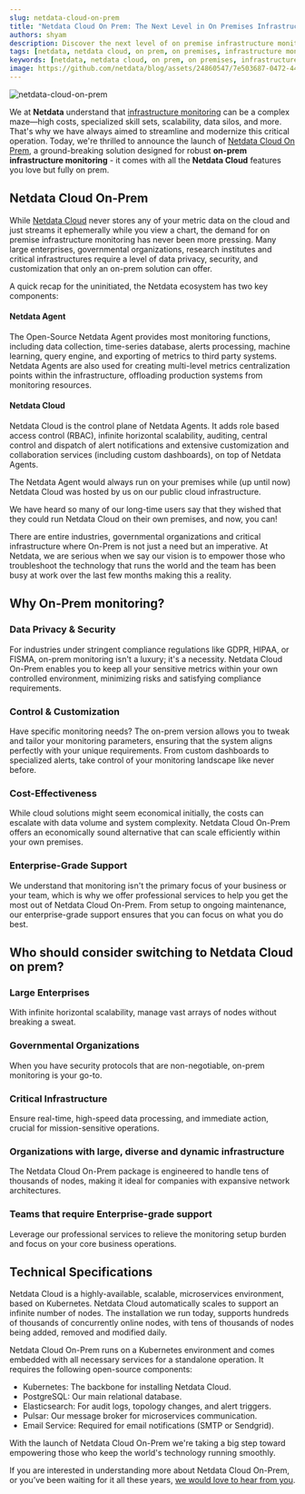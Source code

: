 ```yaml
---
slug: netdata-cloud-on-prem
title: "Netdata Cloud On Prem: The Next Level in On Premises Infrastructure Monitoring"
authors: shyam
description: Discover the next level of on premise infrastructure monitoring with Netdata Cloud On-Prem. Learn how to efficiently monitor your infrastructure & lower your total cost ownership with full security and privacy compliance guaranteed.
tags: [netdata, netdata cloud, on prem, on premises, infrastructure monitoring, monitoring]
keywords: [netdata, netdata cloud, on prem, on premises, infrastructure monitoring, monitoring]
image: https://github.com/netdata/blog/assets/24860547/7e503687-0472-44b0-bf6f-0bff40aeb517
---
```


![netdata-cloud-on-prem](https://github.com/netdata/blog/assets/24860547/7e503687-0472-44b0-bf6f-0bff40aeb517)

<!--truncate-->

We at **Netdata** understand that [infrastructure monitoring](https://blog.netdata.cloud/future-of-infrastructure-monitoring/) can be a complex maze—high costs, specialized skill sets, scalability, data silos, and more. That's why we have always aimed to streamline and modernize this critical operation. Today, we're thrilled to announce the launch of [Netdata Cloud On Prem](https://www.netdata.cloud/contact-us/?subject=on-prem), a ground-breaking solution designed for robust **on-prem infrastructure monitoring** - it comes with all the **Netdata Cloud** features you love but fully on prem.

## **Netdata Cloud On-Prem**

While [Netdata Cloud](https://www.netdata.cloud/) never stores any of your metric data on the cloud and just streams it ephemerally while you view a chart, the demand for on premise infrastructure monitoring has never been more pressing. Many large enterprises, governmental organizations, research institutes and critical infrastructures require a level of data privacy, security, and customization that only an on-prem solution can offer. 

A quick recap for the uninitiated, the Netdata ecosystem has two key components:

#### Netdata Agent
The Open-Source Netdata Agent provides most monitoring functions, including data collection, time-series database, alerts processing, machine learning, query engine, and exporting of metrics to third party systems. Netdata Agents are also used for creating multi-level metrics centralization points within the infrastructure, offloading production systems from monitoring resources.

#### **Netdata Cloud**
Netdata Cloud is the control plane of Netdata Agents. It adds role based access control (RBAC), infinite horizontal scalability, auditing, central control and dispatch of alert notifications and extensive customization and collaboration services (including custom dashboards), on top of Netdata Agents.

The Netdata Agent would always run on your premises while (up until now) Netdata Cloud was hosted by us on our public cloud infrastructure. 

We have heard so many of our long-time users say that they wished that they could run Netdata Cloud on their own premises, and now, you can! 

There are entire industries, governmental organizations and critical infrastructure where On-Prem is not just a need but an imperative. At Netdata, we are serious when we say our vision is to empower those who troubleshoot the technology that runs the world and the team has been busy at work over the last few months making this a reality. 

## Why On-Prem monitoring? 

### Data Privacy & Security
For industries under stringent compliance regulations like GDPR, HIPAA, or FISMA, on-prem monitoring isn't a luxury; it's a necessity. Netdata Cloud On-Prem enables you to keep all your sensitive metrics within your own controlled environment, minimizing risks and satisfying compliance requirements.

### Control & Customization
Have specific monitoring needs? The on-prem version allows you to tweak and tailor your monitoring parameters, ensuring that the system aligns perfectly with your unique requirements. From custom dashboards to specialized alerts, take control of your monitoring landscape like never before.

### Cost-Effectiveness
While cloud solutions might seem economical initially, the costs can escalate with data volume and system complexity. Netdata Cloud On-Prem offers an economically sound alternative that can scale efficiently within your own premises.

### Enterprise-Grade Support
We understand that monitoring isn't the primary focus of your business or your team, which is why we offer professional services to help you get the most out of Netdata Cloud On-Prem. From setup to ongoing maintenance, our enterprise-grade support ensures that you can focus on what you do best.

## Who should consider switching to Netdata Cloud on prem?

### Large Enterprises
With infinite horizontal scalability, manage vast arrays of nodes without breaking a sweat.

### Governmental Organizations
When you have security protocols that are non-negotiable, on-prem monitoring is your go-to.

### Critical Infrastructure
Ensure real-time, high-speed data processing, and immediate action, crucial for mission-sensitive operations.

### Organizations with large, diverse and dynamic infrastructure
The Netdata Cloud On-Prem package is engineered to handle tens of thousands of nodes, making it ideal for companies with expansive network architectures.

### Teams that require Enterprise-grade support
Leverage our professional services to relieve the monitoring setup burden and focus on your core business operations.

## Technical Specifications

Netdata Cloud is a highly-available, scalable, microservices environment, based on Kubernetes. Netdata Cloud automatically scales to support an infinite number of nodes. The installation we run today, supports hundreds of thousands of concurrently online nodes, with tens of thousands of nodes being added, removed and modified daily.

Netdata Cloud On-Prem runs on a Kubernetes environment and comes embedded with all necessary services for a standalone operation. It requires the following open-source components:
- Kubernetes: The backbone for installing Netdata Cloud.
- PostgreSQL: Our main relational database.
- Elasticsearch: For audit logs, topology changes, and alert triggers.
- Pulsar: Our message broker for microservices communication.
- Email Service: Required for email notifications (SMTP or Sendgrid).

With the launch of Netdata Cloud On-Prem we're taking a big step toward empowering those who keep the world's technology running smoothly.

If you are interested in understanding more about Netdata Cloud On-Prem, or you’ve been waiting for it all these years, [we would love to hear from you](https://www.netdata.cloud/contact-us/?subject=on-prem).
